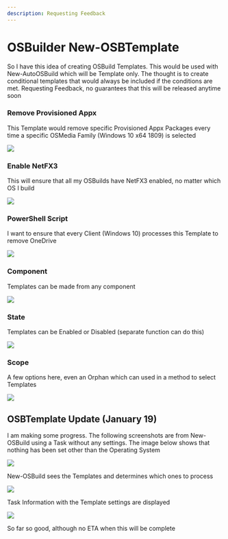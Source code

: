 ```yaml
---
description: Requesting Feedback
---
```


# OSBuilder New-OSBTemplate

So I have this idea of creating OSBuild Templates.  This would be used with New-AutoOSBuild which will be Template only.  The thought is to create conditional templates that would always be included if the conditions are met.  Requesting Feedback, no guarantees that this will be released anytime soon

### Remove Provisioned Appx

This Template would remove specific Provisioned Appx Packages every time a specific OSMedia Family \(Windows 10 x64 1809\) is selected

![](../../.gitbook/assets/image%20%2827%29.png)

### Enable NetFX3

This will ensure that all my OSBuilds have NetFX3 enabled, no matter which OS I build

![](../../.gitbook/assets/image%20%2828%29.png)

### PowerShell Script

I want to ensure that every Client \(Windows 10\) processes this Template to remove OneDrive

![](../../.gitbook/assets/image%20%2826%29.png)

### Component

Templates can be made from any component

![](../../.gitbook/assets/image%20%2830%29.png)

### State

Templates can be Enabled or Disabled \(separate function can do this\)

![](../../.gitbook/assets/image%20%2811%29.png)

### Scope

A few options here, even an Orphan which can used in a method to select Templates

![](../../.gitbook/assets/image%20%283%29.png)

## OSBTemplate Update \(January 19\)

I am making some progress.  The following screenshots are from New-OSBuild using a Task without any settings.  The image below shows that nothing has been set other than the Operating System

![](../../.gitbook/assets/2019-01-19_19-48-56.png)

New-OSBuild sees the Templates and determines which ones to process

![](../../.gitbook/assets/2019-01-19_19-50-12.png)

Task Information with the Template settings are displayed

![](../../.gitbook/assets/2019-01-19_19-51-11%20%281%29.png)

So far so good, although no ETA when this will be complete

